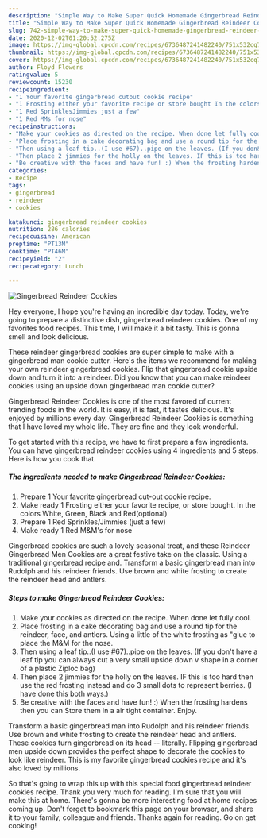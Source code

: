 ```yaml
---
description: "Simple Way to Make Super Quick Homemade Gingerbread Reindeer Cookies"
title: "Simple Way to Make Super Quick Homemade Gingerbread Reindeer Cookies"
slug: 742-simple-way-to-make-super-quick-homemade-gingerbread-reindeer-cookies
date: 2020-12-02T01:20:52.275Z
image: https://img-global.cpcdn.com/recipes/6736487241482240/751x532cq70/gingerbread-reindeer-cookies-recipe-main-photo.jpg
thumbnail: https://img-global.cpcdn.com/recipes/6736487241482240/751x532cq70/gingerbread-reindeer-cookies-recipe-main-photo.jpg
cover: https://img-global.cpcdn.com/recipes/6736487241482240/751x532cq70/gingerbread-reindeer-cookies-recipe-main-photo.jpg
author: Floyd Flowers
ratingvalue: 5
reviewcount: 15230
recipeingredient:
- "1 Your favorite gingerbread cutout cookie recipe"
- "1 Frosting either your favorite recipe or store bought In the colors White Green Black and Redoptional"
- "1 Red SprinklesJimmies just a few"
- "1 Red MMs for nose"
recipeinstructions:
- "Make your cookies as directed on the recipe. When done let fully cool."
- "Place frosting in a cake decorating bag and use a round tip for the reindeer, face, and antlers. Using a little of the white frosting as &#34;glue to place the M&amp;M for the nose."
- "Then using a leaf tip..(I use #67)..pipe on the leaves. (If you don&#39;t have a leaf tip you can always cut a very small upside down v shape in a corner of a plastic Ziploc bag)"
- "Then place 2 jimmies for the holly on the leaves. IF this is too hard then use the red frosting instead and do 3 small dots to represent berries. (I have done this both ways.)"
- "Be creative with the faces and have fun! :) When the frosting hardens then you can Store them in a air tight container. Enjoy."
categories:
- Recipe
tags:
- gingerbread
- reindeer
- cookies

katakunci: gingerbread reindeer cookies 
nutrition: 286 calories
recipecuisine: American
preptime: "PT13M"
cooktime: "PT46M"
recipeyield: "2"
recipecategory: Lunch

---
```



![Gingerbread Reindeer Cookies](https://img-global.cpcdn.com/recipes/6736487241482240/751x532cq70/gingerbread-reindeer-cookies-recipe-main-photo.jpg)

Hey everyone, I hope you're having an incredible day today. Today, we're going to prepare a distinctive dish, gingerbread reindeer cookies. One of my favorites food recipes. This time, I will make it a bit tasty. This is gonna smell and look delicious.

These reindeer gingerbread cookies are super simple to make with a gingerbread man cookie cutter. Here&#39;s the items we recommend for making your own reindeer gingerbread cookies. Flip that gingerbread cookie upside down and turn it into a reindeer. Did you know that you can make reindeer cookies using an upside down gingerbread man cookie cutter?

Gingerbread Reindeer Cookies is one of the most favored of current trending foods in the world. It is easy, it is fast, it tastes delicious. It's enjoyed by millions every day. Gingerbread Reindeer Cookies is something that I have loved my whole life. They are fine and they look wonderful.


To get started with this recipe, we have to first prepare a few ingredients. You can have gingerbread reindeer cookies using 4 ingredients and 5 steps. Here is how you cook that.

<!--inarticleads1-->

##### The ingredients needed to make Gingerbread Reindeer Cookies:

1. Prepare 1 Your favorite gingerbread cut-out cookie recipe.
1. Make ready 1 Frosting either your favorite recipe, or store bought. In the colors White, Green, Black and Red(optional)
1. Prepare 1 Red Sprinkles/Jimmies (just a few)
1. Make ready 1 Red M&amp;M&#39;s for nose


Gingerbread cookies are such a lovely seasonal treat, and these Reindeer Gingerbread Men Cookies are a great festive take on the classic. Using a traditional gingerbread recipe and. Transform a basic gingerbread man into Rudolph and his reindeer friends. Use brown and white frosting to create the reindeer head and antlers. 

<!--inarticleads2-->

##### Steps to make Gingerbread Reindeer Cookies:

1. Make your cookies as directed on the recipe. When done let fully cool.
1. Place frosting in a cake decorating bag and use a round tip for the reindeer, face, and antlers. Using a little of the white frosting as &#34;glue to place the M&amp;M for the nose.
1. Then using a leaf tip..(I use #67)..pipe on the leaves. (If you don&#39;t have a leaf tip you can always cut a very small upside down v shape in a corner of a plastic Ziploc bag)
1. Then place 2 jimmies for the holly on the leaves. IF this is too hard then use the red frosting instead and do 3 small dots to represent berries. (I have done this both ways.)
1. Be creative with the faces and have fun! :) When the frosting hardens then you can Store them in a air tight container. Enjoy.


Transform a basic gingerbread man into Rudolph and his reindeer friends. Use brown and white frosting to create the reindeer head and antlers. These cookies turn gingerbread on its head -- literally. Flipping gingerbread men upside down provides the perfect shape to decorate the cookies to look like reindeer. This is my favorite gingerbread cookies recipe and it&#39;s also loved by millions. 

So that's going to wrap this up with this special food gingerbread reindeer cookies recipe. Thank you very much for reading. I'm sure that you will make this at home. There's gonna be more interesting food at home recipes coming up. Don't forget to bookmark this page on your browser, and share it to your family, colleague and friends. Thanks again for reading. Go on get cooking!
